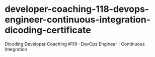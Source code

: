 # developer-coaching-118-devops-engineer-continuous-integration-dicoding-certificate
Dicoding Developer Coaching #118 : DevOps Engineer | Continuous Integration
